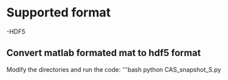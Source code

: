 # Supported format

-HDF5

## Convert matlab formated mat to hdf5 format
Modify the directories and run the code:
'''bash
python CAS_snapshot_S.py
